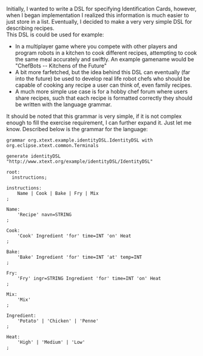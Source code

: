 Initially, I wanted to write a DSL for specifying Identification Cards, however, when I began implementation I realized this information is much easier to just store in a list. Eventually, I decided to make a very very simple DSL for describing recipes.  
This DSL is could be used for example:  
 - In a multiplayer game where you compete with other players and program robots in a kitchen to cook different recipes, attempting to cook the same meal accurately and swiftly. An example gamename would be "ChefBots -- Kitchens of the Future"  
 - A bit more farfetched, but the idea behind this DSL can eventually (far into the future) be used to develop real life robot chefs who should be capable of cooking any recipe a user can think of, even family recipes. 
 - A much more simple use case is for a hobby chef forum where users share recipes, such that each recipe is formatted correctly they should be written with the language grammar.
  
  It should be noted that this grammar is very simple, if it is not complex enough to fill the exercise requirement, I can further expand it. Just let me know.
Described below is the grammar for the language:  
```  
grammar org.xtext.example.identityDSL.IdentityDSL with org.eclipse.xtext.common.Terminals

generate identityDSL "http://www.xtext.org/example/identityDSL/IdentityDSL"
  
root:  
  instructions;

instructions:
	Name | Cook | Bake | Fry | Mix
;

Name:
	'Recipe' navn=STRING
;

Cook:
	'Cook' Ingredient 'for' time=INT 'on' Heat
;

Bake:
	'Bake' Ingredient 'for' time=INT 'at' temp=INT 
;

Fry:
	'Fry' ingr=STRING Ingredient 'for' time=INT 'on' Heat
;

Mix:
	'Mix'
;

Ingredient:
	'Potato' | 'Chicken' | 'Penne'
;

Heat:
	'High' | 'Medium' | 'Low'
;
```
